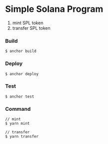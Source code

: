 # Simple Solana Program

1. mint SPL token
2. transfer SPL token

### Build

```
$ anchor build
```

### Deploy

```
$ anchor deploy
```

### Test

```
$ anchor test
```

### Command

```
// mint
$ yarn mint

// transfer
$ yarn transfer
```
